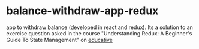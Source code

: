 # balance-withdraw-app-redux
app to withdraw balance (developed in react and redux). Its a solution to an exercise question asked in the course  "Understanding Redux: A Beginner's Guide To State Management" on [educative](https://www.educative.io/courses/understanding-redux-a-beginners-guide-to-state-management)
